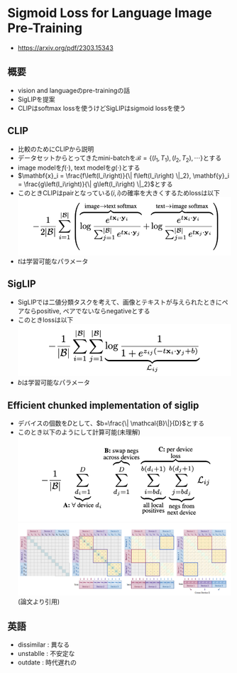 # Sigmoid Loss for Language Image Pre-Training

- https://arxiv.org/pdf/2303.15343

## 概要
- vision and languageのpre-trainingの話
- SigLIPを提案
- CLIPはsoftmax lossを使うけどSigLIPはsigmoid lossを使う

## CLIP
- 比較のためにCLIPから説明
- データセットからとってきたmini-batchを$\mathcal{B}=\{\left(I_1, T_1\right), \left(I_2, T_2\right), \cdots\}$とする
- image modelを$f(\cdot)$, text modelを$g(\cdot)$とする
- $\mathbf{x}_i = \frac{f\left(I_i\right)}{\| f\left(I_i\right) \|_2}, \mathbf{y}_i = \frac{g\left(I_i\right)}{\| g\left(I_i\right) \|_2}$とする
- このときCLIPはpairとなっている$(i,i)$の確率を大きくするためlossは以下
![clip](./images/clip.png)
- $t$は学習可能なパラメータ

## SigLIP
- SigLIPでは二値分類タスクを考えて、画像とテキストが与えられたときにペアならpositive, ペアでないならnegativeとする
- このときlossは以下
![siglip](./images/siglip.png)
- $b$は学習可能なパラメータ


## Efficient chunked implementation of siglip
- デバイスの個数を$D$として、$b=\frac{\| \mathcal{B}\|}{D}$とする
- このとき以下のようにして計算可能(未理解)
![siglip-calc](./images/siglip-calc.png)
![siglip-table](./images/siglip-table.png)
(論文より引用)

## 英語
- dissimilar : 異なる
- unstablle : 不安定な
- outdate : 時代遅れの